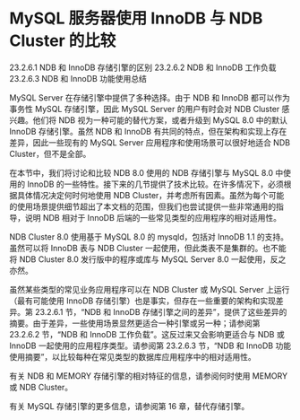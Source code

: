 # MySQL 服务器使用 InnoDB 与 NDB Cluster 的比较

23.2.6.1 NDB 和 InnoDB 存储引擎的区别
23.2.6.2 NDB 和 InnoDB 工作负载
23.2.6.3 NDB 和 InnoDB 功能使用总结

MySQL Server 在存储引擎中提供了多种选择。由于 NDB 和 InnoDB 都可以作为事务性 MySQL 存储引擎，因此 MySQL Server 的用户有时会对 NDB Cluster 感兴趣。他们将 NDB 视为一种可能的替代方案，或者升级到 MySQL 8.0 中的默认 InnoDB 存储引擎。虽然 NDB 和 InnoDB 有共同的特点，但在架构和实现上存在差异，因此一些现有的 MySQL Server 应用程序和使用场景可以很好地适合 NDB Cluster，但不是全部。

在本节中，我们将讨论和比较 NDB 8.0 使用的 NDB 存储引擎与 MySQL 8.0 中使用的 InnoDB 的一些特性。接下来的几节提供了技术比较。在许多情况下，必须根据具体情况决定何时何地使用 NDB Cluster，并考虑所有因素。虽然为每个可能的使用场景提供细节超出了本文档的范围，但我们也尝试提供一些非常通用的指导，说明 NDB 相对于 InnoDB 后端的一些常见类型的应用程序的相对适用性。

NDB Cluster 8.0 使用基于 MySQL 8.0 的 mysqld，包括对 InnoDB 1.1 的支持。虽然可以将 InnoDB 表与 NDB Cluster 一起使用，但此类表不是集群的。也不能将 NDB Cluster 8.0 发行版中的程序或库与 MySQL Server 8.0 一起使用，反之亦然。

虽然某些类型的常见业务应用程序可以在 NDB Cluster 或 MySQL Server 上运行（最有可能使用 InnoDB 存储引擎）也是事实，但存在一些重要的架构和实现差异。第 23.2.6.1 节，“NDB 和 InnoDB 存储引擎之间的差异”，提供了这些差异的摘要。由于差异，一些使用场景显然更适合一种引擎或另一种；请参阅第 23.2.6.2 节，“NDB 和 InnoDB 工作负载”。这反过来又会影响更适合与 NDB 或 InnoDB 一起使用的应用程序类型。请参阅第 23.2.6.3 节，“NDB 和 InnoDB 功能使用摘要”，以比较每种在常见类型的数据库应用程序中的相对适用性。

有关 NDB 和 MEMORY 存储引擎的相对特征的信息，请参阅何时使用 MEMORY 或 NDB Cluster。

有关 MySQL 存储引擎的更多信息，请参阅第 16 章，替代存储引擎。
